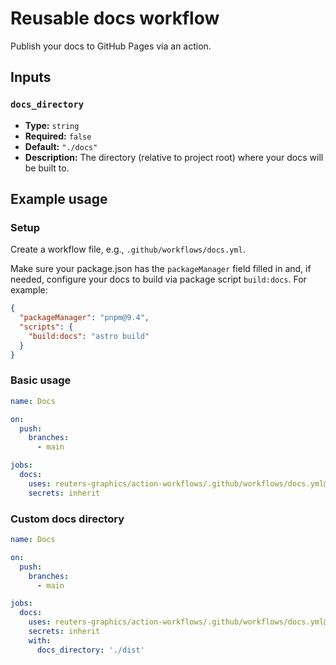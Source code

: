 # Reusable docs workflow

Publish your docs to GitHub Pages via an action.

## Inputs

### `docs_directory`
- **Type:** `string`
- **Required:** `false`
- **Default:** `"./docs"`
- **Description:** The directory (relative to project root) where your docs will be built to.


## Example usage

### Setup

Create a workflow file, e.g., `.github/workflows/docs.yml`.

Make sure your package.json has the `packageManager` field filled in and, if needed, configure your docs to build via package script `build:docs`. For example:

```json
{
  "packageManager": "pnpm@9.4",
  "scripts": {
    "build:docs": "astro build"
  }
}
```

### Basic usage

```yaml
name: Docs

on:
  push:
    branches:
      - main

jobs:
  docs:
    uses: reuters-graphics/action-workflows/.github/workflows/docs.yml@main
    secrets: inherit
```

### Custom docs directory

```yaml
name: Docs

on:
  push:
    branches:
      - main

jobs:
  docs:
    uses: reuters-graphics/action-workflows/.github/workflows/docs.yml@main
    secrets: inherit
    with:
      docs_directory: './dist'
```

